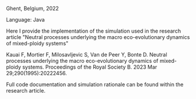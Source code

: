 

Ghent, Belgium, 2022

Language: Java

Here I provide the implementation of the simulation used in the research article "Neutral processes underlying the macro eco-evolutionary dynamics of mixed-ploidy systems"

Kauai F, Mortier F, Milosavljevic S, Van de Peer Y, Bonte D. Neutral processes underlying the macro eco-evolutionary dynamics of mixed-ploidy systems. Proceedings of the Royal Society B. 2023 Mar 29;290(1995):20222456.

Full code documentation and simulation rationale can be found within the research article.
